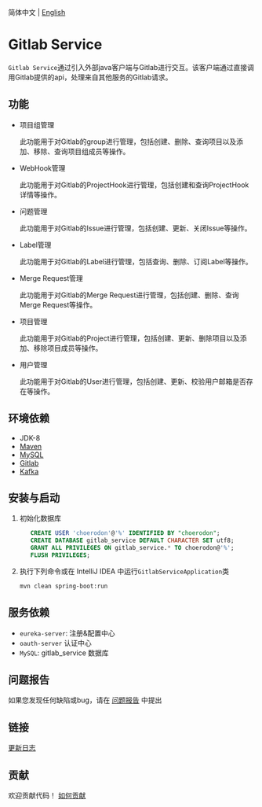 简体中文 | [English](./README.en_US.md)

# Gitlab Service   

`Gitlab Service`通过引入外部java客户端与Gitlab进行交互。该客户端通过直接调用Gitlab提供的api，处理来自其他服务的Gitlab请求。

## 功能

- 项目组管理

  此功能用于对Gitlab的group进行管理，包括创建、删除、查询项目以及添加、移除、查询项目组成员等操作。
  
- WebHook管理

  此功能用于对Gitlab的ProjectHook进行管理，包括创建和查询ProjectHook详情等操作。
  
- 问题管理

  此功能用于对Gitlab的Issue进行管理，包括创建、更新、关闭Issue等操作。
  
- Label管理

  此功能用于对Gitlab的Label进行管理，包括查询、删除、订阅Label等操作。
  
- Merge Request管理

  此功能用于对Gitlab的Merge Request进行管理，包括创建、删除、查询Merge Request等操作。
  
- 项目管理

  此功能用于对Gitlab的Project进行管理，包括创建、更新、删除项目以及添加、移除项目成员等操作。
  
- 用户管理

  此功能用于对Gitlab的User进行管理，包括创建、更新、校验用户邮箱是否存在等操作。                          

## 环境依赖

- JDK-8
- [Maven](http://www.maven-sf.com/)
- [MySQL](https://www.mysql.com)
- [Gitlab](https://gitlab.com)
- [Kafka](https://kafka.apache.org)


## 安装与启动

1. 初始化数据库
    ```sql
       CREATE USER 'choerodon'@'%' IDENTIFIED BY "choerodon";
       CREATE DATABASE gitlab_service DEFAULT CHARACTER SET utf8;
       GRANT ALL PRIVILEGES ON gitlab_service.* TO choerodon@'%';
       FLUSH PRIVILEGES;
    ```

2. 执行下列命令或在 IntelliJ IDEA 中运行`GitlabServiceApplication`类

    ```bash
    mvn clean spring-boot:run
    ```

## 服务依赖

- `eureka-server`: 注册&配置中心
- `oauth-server` 认证中心
- `MySQL`: gitlab_service 数据库

## 问题报告

如果您发现任何缺陷或bug，请在  [问题报告](https://github.com/choerodon/choerodon/issues/new?template=issue_template.md) 中提出

## 链接

[更新日志](CHANGELOG.zh-CN.md)

## 贡献

欢迎贡献代码！ [如何贡献](https://github.com/choerodon/choerodon/blob/master/CONTRIBUTING.md)